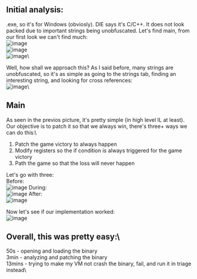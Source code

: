 ## Initial analysis:
.exe, so it's for Windows (obviosly). DIE says it's C/C++. It does not look packed due to important strings being unobfuscated.
Let's find main, from our first look we can't find much:\
![image](https://github.com/Boberttt/notes/assets/104478197/302f2dfb-9247-45c5-b979-3e1ba44d5c5f)\
![image](https://github.com/Boberttt/notes/assets/104478197/0ebd5a70-3422-455e-90ba-bb681cf4cda1)\
![image](https://github.com/Boberttt/notes/assets/104478197/b3f0d319-5b3f-4811-9bfd-4f47bf73305f)\

Well, how shall we approach this? As I said before, many strings are unobfuscated, so it's as simple as going to the strings tab, finding an interesting string, and looking for cross references:\
![image](https://github.com/Boberttt/notes/assets/104478197/3eecac94-b705-4f50-a3ab-6a8510321645)\

## Main
As seen in the previos picture, it's pretty simple (in high level IL at least). Our objective is to patch it so that we always win, there's three+ ways we can do this:\
1. Patch the game victory to always happen
2. Modify registers so the if condition is always triggered for the game victory
3. Path the game so that the loss will never happen

Let's go with three:\
Before:\
![image](https://github.com/Boberttt/notes/assets/104478197/0b62318a-bbb5-445f-ad8f-ba097b6905c3)
During:\
![image](https://github.com/Boberttt/notes/assets/104478197/2c33ad2d-357b-435e-bd4a-28480c8037dc)
After:\
![image](https://github.com/Boberttt/notes/assets/104478197/a5772593-cae0-4f24-958a-dd54bd2f0032)

Now let's see if our implementation worked:\
![image](https://github.com/Boberttt/notes/assets/104478197/af3fb83c-1d48-4f1f-b2ed-e8175cbc90f1)

## Overall, this was pretty easy:\
50s - opening and loading the binary\
3min - analyzing and patching the binary\
13mins - trying to make my VM not crash the binary, fail, and run it in triage instead\
